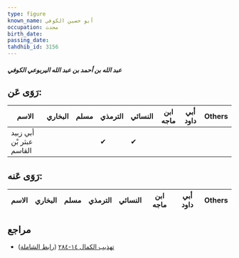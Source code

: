 ```yaml
---
type: figure
known_name: أبو حصين الكوفي
occupation: محدث
birth_date:
passing_date:
tahdhib_id: 3156
---
```

##### عبد الله بن أحمد بن عبد الله اليربوعي الكوفي

## رَوَى عَن:
| الاسم                    | البخاري | مسلم | الترمذي | النسائي | ابن ماجه | أبي داود | Others |
| ------------------------ | ------- | ---- | ------- | ------- | -------- | -------- | ------ |
| أبي زبيد عبثر بْن القاسم |         |      | ✔       | ✔       |          |          |        |
## رَوَى عَنه:
| الاسم | البخاري | مسلم | الترمذي | النسائي | ابن ماجه | أبي داود | Others |
| ----- | ------- | ---- | ------- | ------- | -------- | -------- | ------ |
## مراجع
- [تهذيب الكمال ١٤-٢٨٤](obsidian://open?vault=Tahdhib-al-Kamal&file=Figures/٣١٥٦-عبد%20الله%20بن%20أحمد%20بن%20عبد%20الله%20اليربوعي%20الكوفي) ([رابط الشاملة](https://shamela.ws/book/3722/7212))